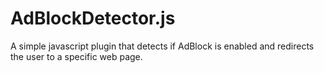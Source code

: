 # AdBlockDetector.js
A simple javascript plugin that detects if AdBlock is enabled and redirects the user to a specific web page.
